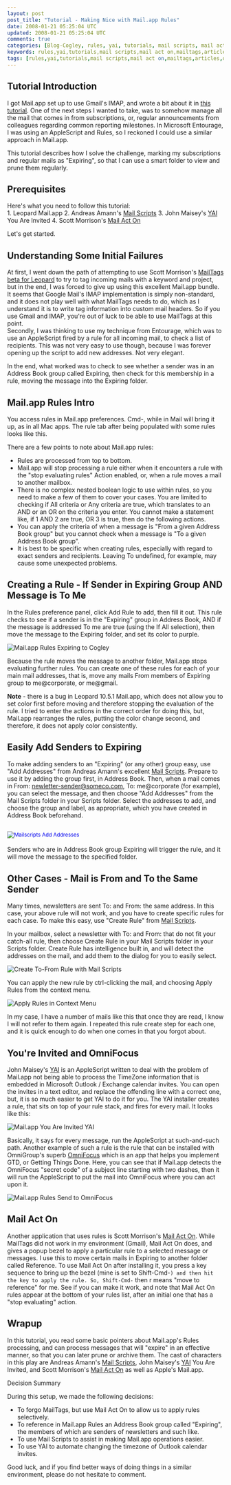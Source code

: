 ```yaml
---           
layout: post
post_title: "Tutorial - Making Nice with Mail.app Rules"
date: 2008-01-21 05:25:04 UTC
updated: 2008-01-21 05:25:04 UTC
comments: true
categories: [Blog-Cogley, rules, yai, tutorials, mail scripts, mail act on, mailtags, articles, omnifocus, mail.app, gtd, apple]
keywords: rules,yai,tutorials,mail scripts,mail act on,mailtags,articles,omnifocus,mail.app,gtd,apple
tags: [rules,yai,tutorials,mail scripts,mail act on,mailtags,articles,omnifocus,mail.app,gtd,apple]
---
```

 
## Tutorial Introduction

I got Mail.app set up to use Gmail's IMAP, and wrote a bit about it in [this tutorial](http://rick.cogley.info/blog/index.php?id=4961479062255821102 "Tutorial for Mail.app and Gmail IMAP"). One of the next steps I wanted to take, was to somehow manage all the mail that comes in from subscriptions, or, regular announcements from colleagues regarding common reporting milestones. In Microsoft Entourage, I was using an AppleScript and Rules, so I reckoned I could use a similar approach in Mail.app.


This tutorial describes how I solve the challenge, marking my subscriptions and regular mails as "Expiring", so that I can use a smart folder to view and prune them regularly.

## Prerequisites
Here's what you need to follow this tutorial:<br />  1. Leopard Mail.app
  2. Andreas Amann's [Mail Scripts](http://homepage.mac.com/aamann/Mail_Scripts.html "Mail Scripts")
  3. John Maisey's [YAI](http://www.nhoj.co.uk/ "John Maisey's YAI") You Are Invited
  4. Scott Morrison's [Mail Act On](http://www.indev.ca/MailActOn.html "Scott Morr's Mail Act On")

Let's get started.

## Understanding Some Initial Failures
At first, I went down the path of attempting to use Scott Morrison's [MailTags](http://www.indev.ca/MailTags.html "Scott Morrison's MailTags") [beta for Leopard](http://www.indev.ca/MailTagsAndLeopard.html "Beta Version of MailTags for Leopard") to try to tag incoming mails with a keyword and project, but in the end, I was forced to give up using this excellent Mail.app bundle. It seems that Google Mail's IMAP implementation is simply non-standard, and it does not play well with what MailTags needs to do, which as I understand it is to write tag information into custom mail headers. So if you use Gmail and IMAP, you're out of luck to be able to use MailTags at this point.<br />
Secondly, I was thinking to use my technique from Entourage, which was to use an AppleScript fired by a rule for all incoming mail, to check a list of recipients. This was not very easy to use though, because I was forever opening up the script to add new addresses. Not very elegant.


In the end, what worked was to check to see whether a sender was in an Address Book group called Expiring, then check for this membership in a rule, moving the message into the Expiring folder.

## Mail.app Rules Intro

You access rules in Mail.app preferences. Cmd-, while in Mail will bring it up, as in all Mac apps. The rule tab after being populated with some rules looks like this.


[](http://www.flickr.com/photos/rickcogley/2199479024/)


There are a few points to note about Mail.app rules:

  - Rules are processed from top to bottom.
  - Mail.app will stop processing a rule either when it encounters a rule with the "stop evaluating rules" Action enabled, or, when a rule moves a mail to another mailbox.<br />
  - There is no complex nested boolean logic to use within rules, so you need to make a few of them to cover your cases. You are limited to checking if All criteria or Any criteria are true, which translates to an AND or an OR on the criteria you enter. You cannot make a statement like, if 1 AND 2 are true, OR 3 is true, then do the following actions.
  - You can apply the criteria of when a message is "From a given Address Book group" but you cannot check when a message is "To a given Address Book group".
  - It is best to be specific when creating rules, especially with regard to exact senders and recipients. Leaving To undefined, for example, may cause some unexpected problems.
## Creating a Rule - If Sender in Expiring Group AND Message is To Me

In the Rules preference panel, click Add Rule to add, then fill it out. This rule checks to see if a sender is in the "Expiring" group in Address Book, AND if the message is addressed To me are true (using the If All selection), then move the message to the Expiring folder, and set its color to purple.


![Mail.app Rules Expiring to Cogley](http://farm3.static.flickr.com/2277/2198687177_f89cb1b7fb.jpg)


Because the rule moves the message to another folder, Mail.app stops evaluating further rules. You can create one of these rules for each of your main mail addresses, that is, move any mails From members of Expiring group to me@corporate, or me@gmail.

>   
**Note** - there is a bug in Leopard 10.5.1 Mail.app, which does not allow you to set color first before moving and therefore stopping the evaluation of the rule. I tried to enter the actions in the correct order for doing this, but, Mail.app rearranges the rules, putting the color change second, and therefore, it does not apply color consistently.

## Easily Add Senders to Expiring

To make adding senders to an "Expiring" (or any other) group easy, use "Add Addresses" from Andreas Amann's excellent [Mail Scripts](http://homepage.mac.com/aamann/Mail_Scripts.html "Mail Scripts"). Prepare to use it by adding the group first, in Address Book. Then, when a mail comes in From: newletter-sender@someco.com, To: me@corporate (for example), you can select the message, and then choose "Add Addresses" from the Mail Scripts folder in your Scripts folder. Select the addresses to add, and choose the group and label, as appropriate, which you have created in Address Book beforehand.

## <span style="color: #0000EE; font-size: 12px; font-weight: normal;">![Mailscripts Add Addresses](http://farm3.static.flickr.com/2091/2199478646_a17c4e4ffb.jpg)</span><br />

Senders who are in Address Book group Expiring will trigger the rule, and it will move the message to the specified folder.

## Other Cases - Mail is From and To the Same Sender

Many times, newsletters are sent To: and From: the same address. In this case, your above rule will not work, and you have to create specific rules for each case. To make this easy, use "Create Rule" from [Mail Scripts](http://homepage.mac.com/aamann/Mail_Scripts.html "Mail Scripts").


In your mailbox, select a newsletter with To: and From: that do not fit your catch-all rule, then choose Create Rule in your Mail Scripts folder in your Scripts folder. Create Rule has intelligence built in, and will detect the addresses on the mail, and add them to the dialog for you to easily select.


![Create To-From Rule with Mail Scripts](http://farm3.static.flickr.com/2250/2207607251_b57102b99d.jpg)


You can apply the new rule by ctrl-clicking the mail, and choosing Apply Rules from the context menu.


![Apply Rules in Context Menu](http://farm3.static.flickr.com/2240/2208399588_ae10d05da5.jpg)


In my case, I have a number of mails like this that once they are read, I know I will not refer to them again. I repeated this rule create step for each one, and it is quick enough to do when one comes in that you forgot about.

## You're Invited and OmniFocus

John Maisey's [YAI](http://www.nhoj.co.uk/ "John Maisey's YAI") is an AppleScript written to deal with the problem of Mail.app not being able to process the TimeZone information that is embedded in Microsoft Outlook / Exchange calendar invites. You can open the invites in a text editor, and replace the offending line with a correct one, but, it is so much easier to get YAI to do it for you. The YAI installer creates a rule, that sits on top of your rule stack, and fires for every mail. It looks like this:


![Mail.app You Are Invited YAI](http://farm3.static.flickr.com/2061/2199478800_90e9646463.jpg)


Basically, it says for every message, run the AppleScript at such-and-such path. Another example of such a rule is the rule that can be installed with OmniGroup's superb [OmniFocus](http://www.omnigroup.com/applications/omnifocus/ "OmniGroup OmniFocus") which is an app that helps you implement GTD, or Getting Things Done. Here, you can see that if Mail.app detects the OmniFocus "secret code" of a subject line starting with two dashes, then it will run the AppleScript to put the mail into OmniFocus where you can act upon it.


![Mail.app Rules Send to OmniFocus](http://farm3.static.flickr.com/2285/2198686947_fa963ecdbd.jpg)

## Mail Act On

Another application that uses rules is Scott Morrison's [Mail Act On](http://www.indev.ca/MailActOn.html "Scott Morr's Mail Act On"). While MailTags did not work in my environment (Gmail), Mail Act On does, and gives a popup bezel to apply a particular rule to a selected message or messages. I use this to move certain mails in Expiring to another folder called Reference. To use Mail Act On after installing it, you press a key sequence to bring up the bezel (mine is set to Shift-Cmd-`) and then hit the key to apply the rule. So, Shift-Cmd-` then r means "move to reference" for me. See if you can make it work, and note that Mail Act On rules appear at the bottom of your rules list, after an initial one that has a "stop evaluating" action.

## Wrapup<br />

In this tutorial, you read some basic pointers about Mail.app's Rules processing, and can process messages that will "expire" in an effective manner, so that you can later prune or archive them. The cast of characters in this play are Andreas Amann's [Mail Scripts](http://homepage.mac.com/aamann/Mail_Scripts.html "Mail Scripts"), John Maisey's [YAI](http://www.nhoj.co.uk/ "John Maisey's YAI") You Are Invited, and Scott Morrison's [Mail Act On](http://www.indev.ca/MailActOn.html "Scott Morr's Mail Act On") as well as Apple's Mail.app.


Decision Summary


During this setup, we made the following decisions:

  - To forgo MailTags, but use Mail Act On to allow us to apply rules selectively.
  - To reference in Mail.app Rules an Address Book group called "Expiring", the members of which are senders of newsletters and such like.
  - To use Mail Scripts to assist in making Mail.app operations easier.
  - To use YAI to automate changing the timezone of Outlook calendar invites.

Good luck, and if you find better ways of doing things in a similar environment, please do not hesitate to comment.

